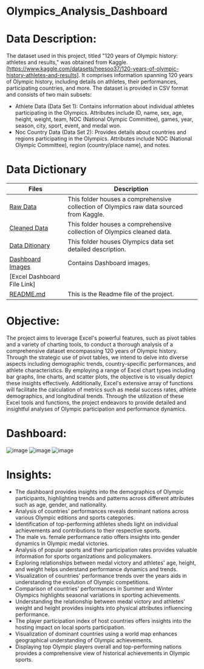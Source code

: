# Olympics_Analysis_Dashboard

# Data Description:
The dataset used in this project, titled "120 years of Olympic history: athletes and results," was obtained from Kaggle.
[https://www.kaggle.com/datasets/heesoo37/120-years-of-olympic-history-athletes-and-results].
It comprises information spanning 120 years of Olympic history, including details on athletes, their performances, participating countries, and more. The dataset is provided in CSV format and consists of two main subsets:
+ Athlete Data (Data Set 1):  Contains information about individual athletes participating in the Olympics.
Attributes include ID, name, sex, age, height, weight, team, NOC (National Olympic Committee), games, year, season, city, sport, event, and medal won.
+ Noc Country Data (Data Set 2): Provides details about countries and regions participating in the Olympics.
Attributes include NOC (National Olympic Committee), region (country/place name), and notes.

# Data Dictionary
| Files | Description |
|-------| ------------|
| [Raw Data](https://github.com/DA-Atharv/Olympics_Analysis_Dashboard/tree/main/Raw%20Data) | This folder houses a comprehensive collection of Olympics raw data sourced from Kaggle. |
| [Cleaned Data](https://github.com/DA-Atharv/Olympics_Analysis_Dashboard/tree/main/Cleaned%20Data) | This folder houses a comprehensive collection of Olympics cleaned data. |
| [Data Ditionary](https://github.com/DA-Atharv/Olympics_Analysis_Dashboard/tree/main/Data%20Ditionary) | This folder houses Olympics data set detailed description. |
| [Dashboard Images](https://github.com/DA-Atharv/Olympics_Analysis_Dashboard/tree/main/Dashboard%20Images) | Contains Dashboard images. |
| [Excel Dashboard File Link] |  |
| [README.md](https://github.com/DA-Atharv/Olympics_Analysis_Dashboard/edit/main/README.md) | This is the Readme file of the project. |

# Objective:
The project aims to leverage Excel's powerful features, such as pivot tables and a variety of charting tools, to conduct a thorough analysis of a comprehensive dataset encompassing 120 years of Olympic history. Through the strategic use of pivot tables, we intend to delve into diverse aspects including demographic trends, country-specific performances, and athlete characteristics. By employing a range of Excel chart types including bar graphs, line charts, and scatter plots, the objective is to visually depict these insights effectively. Additionally, Excel's extensive array of functions will facilitate the calculation of metrics such as medal success rates, athlete demographics, and longitudinal trends. Through the utilization of these Excel tools and functions, the project endeavors to provide detailed and insightful analyses of Olympic participation and performance dynamics.

# Dashboard:
![image](https://github.com/DA-Atharv/Olympics_Analysis_Dashboard/assets/159448408/061f9cae-9820-443f-86db-2e91c3ce9b24)
![image](https://github.com/DA-Atharv/Olympics_Analysis_Dashboard/assets/159448408/0a0d2a21-5084-4609-a3cb-f30325504a06)
![image](https://github.com/DA-Atharv/Olympics_Analysis_Dashboard/assets/159448408/433b6560-7a2b-4e0d-8caf-6b15e0bf6923)

# Insights:
+ The dashboard provides insights into the demographics of Olympic participants, highlighting trends and patterns across different attributes such as age, gender, and nationality.
+ Analysis of countries' performances reveals dominant nations across various Olympic editions and sports categories.
+ Identification of top-performing athletes sheds light on individual achievements and contributions to their respective sports.
+ The male vs. female performance ratio offers insights into gender dynamics in Olympic medal victories.
+ Analysis of popular sports and their participation rates provides valuable information for sports organizations and policymakers.
+ Exploring relationships between medal victory and athletes' age, height, and weight helps understand performance dynamics and trends.
+ Visualization of countries' performance trends over the years aids in understanding the evolution of Olympic competitions.
+ Comparison of countries' performances in Summer and Winter Olympics highlights seasonal variations in sporting achievements.
+ Understanding the relationship between medal victory and athletes' weight and height provides insights into physical attributes influencing performance.
+ The player participation index of host countries offers insights into the hosting impact on local sports participation.
+ Visualization of dominant countries using a world map enhances geographical understanding of Olympic achievements.
+ Displaying top Olympic players overall and top-performing nations provides a comprehensive view of historical achievements in Olympic sports.
